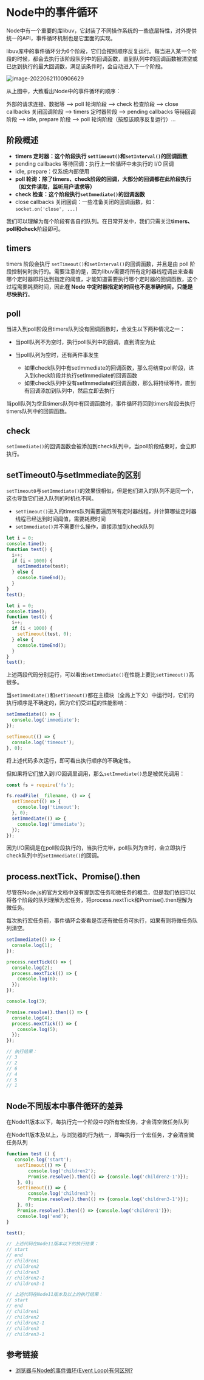 # Node中的事件循环

Node中有一个重要的库libuv，它封装了不同操作系统的一些底层特性，对外提供统一的API，事件循环机制也是它里面的实现。

libuv库中的事件循环分为6个阶段，它们会按照顺序反复运行。每当进入某一个阶段的时候，都会去执行该阶段队列中的回调函数，直到队列中的回调函数被清空或已达到执行的最大回调数，满足该条件时，会自动进入下一个阶段。

![image-20220621100906629](https://penguinbucket.obs.cn-southwest-2.myhuaweicloud.com/img/image-20220621100906629.png)

从上图中，大致看出Node中的事件循环的顺序：

外部的请求连接、数据等 --> poll 轮询阶段 --> check 检查阶段 --> close callbacks 关闭回调阶段 --> timers 定时器阶段 --> pending callbacks 等待回调阶段 --> idle, prepare 阶段 --> poll 轮询阶段（按照该顺序反复运行）...

## 阶段概述

- **timers 定时器：这个阶段执行 `setTimeout()`和`setInterval()`的回调函数**
- pending callbacks 等待回调：执行上一轮循环中未执行的 I/O 回调
- idle, prepare：仅系统内部使用
- **poll 轮询：除了timers、check阶段的回调，大部分的回调都在此阶段执行（如文件读取，监听用户请求等）**
- **check 检查：这个阶段执行`setImmediate()`的回调函数**
- close callbacks 关闭回调：一些准备关闭的回调函数，如：`socket.on('close', ...)`

我们可以理解为每个阶段有各自的队列。在日常开发中，我们只需关注**timers、poll和check**阶段即可。

## timers

timers 阶段会执行 `setTimeout()`和`setInterval()`的回调函数，并且是由 poll 阶段控制何时执行的。需要注意的是，因为libuv需要将所有定时器线程调出来查看哪个定时器即将达到指定的阈值，才能知道需要执行哪个定时器的回调函数，这个过程需要耗费时间，因此**在 Node 中定时器指定的时间也不是准确时间，只能是尽快执行**。

## poll

当进入到poll阶段且timers队列没有回调函数时，会发生以下两种情况之一：

- 当poll队列不为空时，执行poll队列中的回调，直到清空为止
- 当poll队列为空时，还有两件事发生

  - 如果check队列中有setImmediate的回调函数，那么将结束poll阶段，进入到check阶段并执行setImmediate的回调函数
  - 如果check队列中没有setImmediate的回调函数，那么将持续等待，直到有回调添加到队列中，然后立即去执行

当poll队列为空且timers队列中有回调函数时，事件循环将回到timers阶段去执行timers队列中的回调函数。

## check

`setImmediate()`的回调函数会被添加到check队列中，当poll阶段结束时，会立即执行。

## setTimeout0与setImmediate的区别

`setTimeout0`与`setImmediate()`的效果很相似，但是他们进入的队列不是同一个，这也导致它们进入队列的时机也不同。

- `setTimeout()`进入的timers队列需要遍历所有定时器线程，并计算哪些定时器线程已经达到时间阈值，需要耗费时间
- `setImmediate()`并不需要什么操作，直接添加到check队列

```js
let i = 0;
console.time();
function test() {
  i++;
  if (i < 1000) {
    setImmediate(test);
  } else {
    console.timeEnd();
  }
}
test();
```

```js
let i = 0;
console.time();
function test() {
  i++;
  if (i < 1000) {
    setTimeout(test, 0);
  } else {
    console.timeEnd();
  }
}
test();
```

上述两段代码分别运行，可以看出`setImmediate()`在性能上要比`setTimeout()`高很多。

当`setImmediate()`和`setTimeout()`都在主模块（全局上下文）中运行时，它们的执行顺序是不确定的，因为它们受进程的性能影响：

```js
setImmediate(() => {
  console.log('immediate');
});

setTimeout(() => {
  console.log('timeout');
}, 0);
```

将上述代码多次运行，即可看出执行顺序的不确定性。

但如果将它们放入到I/O回调里调用，那么`setImmediate()`总是被优先调用：

```js
const fs = require('fs');

fs.readFile(__filename, () => {
  setTimeout(() => {
    console.log('timeout');
  }, 0);
  setImmediate(() => {
    console.log('immediate');
  });
});
```

因为I/O回调是在poll阶段执行的，当执行完毕，poll队列为空时，会立即执行check队列中的`setImmediate()`的回调。

## process.nextTick、Promise().then

尽管在Node.js的官方文档中没有提到宏任务和微任务的概念，但是我们依旧可以将各个阶段的队列理解为宏任务，将process.nextTick和Promise().then理解为微任务。

每次执行宏任务前，事件循环会查看是否还有微任务可执行，如果有则将微任务队列清空。

```js
setImmediate(() => {
  console.log(1);
});

process.nextTick(() => {
  console.log(2);
  process.nextTick(() => {
    console.log(6);
  });
});

console.log(3);

Promise.resolve().then(() => {
  console.log(4);
  process.nextTick(() => {
    console.log(5);
  });
});

// 执行结果：
// 3
// 2
// 6
// 4
// 5
// 1
```

##  Node不同版本中事件循环的差异

在Node11版本以下，每执行完一个阶段中的所有宏任务，才会清空微任务队列

在Node11版本及以上，与浏览器的行为统一，即每执行一个宏任务，才会清空微任务队列

```js
function test () {
   console.log('start');
    setTimeout(() => {
        console.log('children2');
        Promise.resolve().then(() => {console.log('children2-1')});
    }, 0);
    setTimeout(() => {
        console.log('children3');
        Promise.resolve().then(() => {console.log('children3-1')});
    }, 0);
    Promise.resolve().then(() => {console.log('children1')});
    console.log('end');
}

test();

// 上述代码在Node11版本以下的执行结果：
// start
// end
// children1
// children2
// children3
// children2-1
// children3-1

// 上述代码在Node11版本及以上的执行结果：
// start
// end
// children1
// children2
// children2-1
// children3
// children3-1
```


## 参考链接

- [浏览器与Node的事件循环(Event Loop)有何区别? ](https://juejin.cn/post/6844903761949753352#heading-13)

<Vssue 
    :options="{ labels: [$page.relativePath.split('/')[0]] }" 
    :title="$page.relativePath.split('/')[1]" 
/>

